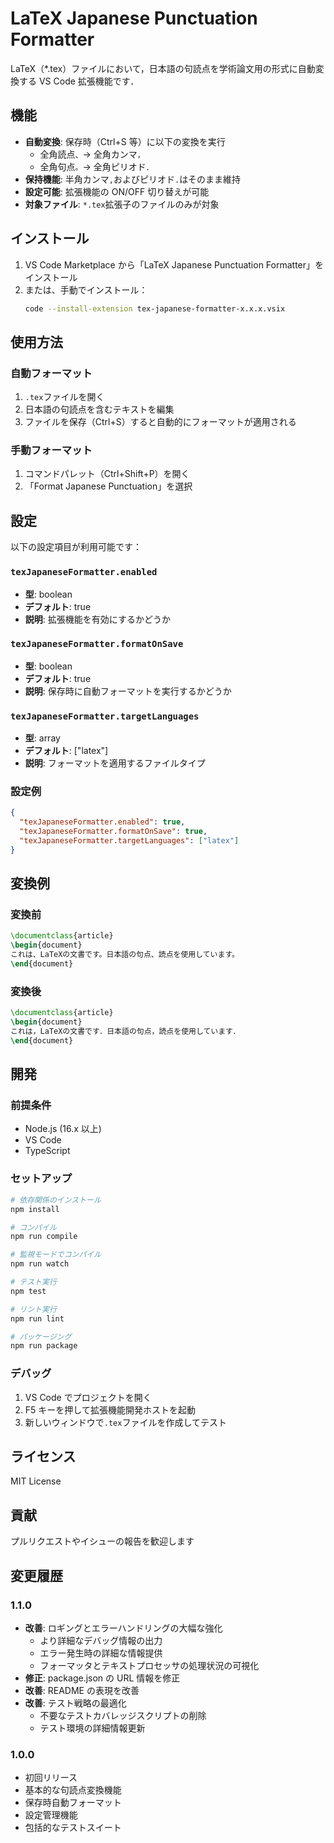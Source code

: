 # LaTeX Japanese Punctuation Formatter

LaTeX（\*.tex）ファイルにおいて，日本語の句読点を学術論文用の形式に自動変換する VS Code 拡張機能です．

## 機能

- **自動変換**: 保存時（Ctrl+S 等）に以下の変換を実行
  - 全角読点`、`→ 全角カンマ`，`
  - 全角句点`。`→ 全角ピリオド`．`
- **保持機能**: 半角カンマ`,`およびピリオド`.`はそのまま維持
- **設定可能**: 拡張機能の ON/OFF 切り替えが可能
- **対象ファイル**: `*.tex`拡張子のファイルのみが対象

## インストール

1. VS Code Marketplace から「LaTeX Japanese Punctuation Formatter」をインストール
2. または、手動でインストール：
   ```bash
   code --install-extension tex-japanese-formatter-x.x.x.vsix
   ```

## 使用方法

### 自動フォーマット

1. `.tex`ファイルを開く
2. 日本語の句読点を含むテキストを編集
3. ファイルを保存（Ctrl+S）すると自動的にフォーマットが適用される

### 手動フォーマット

1. コマンドパレット（Ctrl+Shift+P）を開く
2. 「Format Japanese Punctuation」を選択

## 設定

以下の設定項目が利用可能です：

### `texJapaneseFormatter.enabled`

- **型**: boolean
- **デフォルト**: true
- **説明**: 拡張機能を有効にするかどうか

### `texJapaneseFormatter.formatOnSave`

- **型**: boolean
- **デフォルト**: true
- **説明**: 保存時に自動フォーマットを実行するかどうか

### `texJapaneseFormatter.targetLanguages`

- **型**: array
- **デフォルト**: ["latex"]
- **説明**: フォーマットを適用するファイルタイプ

### 設定例

```json
{
  "texJapaneseFormatter.enabled": true,
  "texJapaneseFormatter.formatOnSave": true,
  "texJapaneseFormatter.targetLanguages": ["latex"]
}
```

## 変換例

### 変換前

```latex
\documentclass{article}
\begin{document}
これは、LaTeXの文書です。日本語の句点、読点を使用しています。
\end{document}
```

### 変換後

```latex
\documentclass{article}
\begin{document}
これは，LaTeXの文書です．日本語の句点，読点を使用しています．
\end{document}
```

## 開発

### 前提条件

- Node.js (16.x 以上)
- VS Code
- TypeScript

### セットアップ

```bash
# 依存関係のインストール
npm install

# コンパイル
npm run compile

# 監視モードでコンパイル
npm run watch

# テスト実行
npm test

# リント実行
npm run lint

# パッケージング
npm run package
```

### デバッグ

1. VS Code でプロジェクトを開く
2. F5 キーを押して拡張機能開発ホストを起動
3. 新しいウィンドウで`.tex`ファイルを作成してテスト

## ライセンス

MIT License

## 貢献

プルリクエストやイシューの報告を歓迎します

## 変更履歴

### 1.1.0

- **改善**: ロギングとエラーハンドリングの大幅な強化
  - より詳細なデバッグ情報の出力
  - エラー発生時の詳細な情報提供
  - フォーマッタとテキストプロセッサの処理状況の可視化
- **修正**: package.json の URL 情報を修正
- **改善**: README の表現を改善
- **改善**: テスト戦略の最適化
  - 不要なテストカバレッジスクリプトの削除
  - テスト環境の詳細情報更新

### 1.0.0

- 初回リリース
- 基本的な句読点変換機能
- 保存時自動フォーマット
- 設定管理機能
- 包括的なテストスイート
